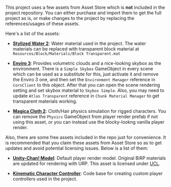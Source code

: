 This project uses a few assets from Asset Store which is **not** included in the project repository. You can either purchase and import them to get the full project as is, or make changes to the project by replacing the references/usages of these assets.

Here's a list of the assets:

- [**Stylized Water 2**](https://assetstore.unity.com/packages/vfx/shaders/stylized-water-2-170386): Water material used in the project. The water materials can be replaced with transparent block material at `Resources/Block/Materials/Block Transparent.mat`

- [**Enviro 3**](https://assetstore.unity.com/packages/tools/particles-effects/enviro-3-sky-and-weather-236601): Provides volumetric clouds and a nice-looking skybox as the environment. There is a `Simple Skybox` GameObject in every scene which can be used as a substitute for this, just activate it and remove the Enviro 3 one, and then set the `Environment Manager` reference in `CornClient` to this object. After that you can open the scene rendering setting and set skybox material to `Skybox Simple`. Also, you may need to update `Atlas Transparent` reference in `Chunk Material Manager` to get transparent materials working.

- [**Magica Cloth 2**](https://assetstore.unity.com/packages/tools/physics/magica-cloth-2-242307): Cloth/Hair physics simulation for rigged characters. You can remove the `Physics` GameObject from player render prefab if not using this asset, or you can instead use the blocky-lookng vanilla player render.

Also, there are some free assets included in the repo just for convenience. It is recommended that you claim these assets from Asset Store so as to get updates and avoid potential licensing issues. Below is a list of them:

- [**Unity-Chan! Model**](https://assetstore.unity.com/packages/3d/characters/unity-chan-model-18705): Default player render model. Original BiRP materials are updated for rendering with URP. This asset is licensed under [UCL](https://unity-chan.com/contents/license_en/).

- [**Kinematic Character Controller**](https://assetstore.unity.com/packages/tools/physics/kinematic-character-controller-99131): Code base for creating custom player controllers used in the project.